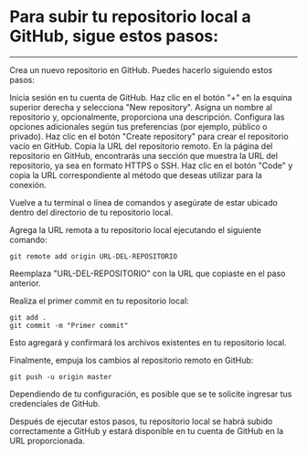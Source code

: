 # Para subir tu repositorio local a GitHub, sigue estos pasos:
***

Crea un nuevo repositorio en GitHub. Puedes hacerlo siguiendo estos pasos:

Inicia sesión en tu cuenta de GitHub.
Haz clic en el botón "+" en la esquina superior derecha y selecciona "New repository".
Asigna un nombre al repositorio y, opcionalmente, proporciona una descripción.
Configura las opciones adicionales según tus preferencias (por ejemplo, público o privado).
Haz clic en el botón "Create repository" para crear el repositorio vacío en GitHub.
Copia la URL del repositorio remoto. 
En la página del repositorio en GitHub, encontrarás una sección que muestra la URL del repositorio, ya sea en formato HTTPS o SSH. 
Haz clic en el botón "Code" y copia la URL correspondiente al método que deseas utilizar para la conexión.

Vuelve a tu terminal o línea de comandos y asegúrate de estar ubicado dentro del directorio de tu repositorio local.

Agrega la URL remota a tu repositorio local ejecutando el siguiente comando:

```shell
git remote add origin URL-DEL-REPOSITORIO
```
Reemplaza "URL-DEL-REPOSITORIO" con la URL que copiaste en el paso anterior.

Realiza el primer commit en tu repositorio local:

```shell
git add .
git commit -m "Primer commit"
```
Esto agregará y confirmará los archivos existentes en tu repositorio local.

Finalmente, empuja los cambios al repositorio remoto en GitHub:

```shell
git push -u origin master
```
Dependiendo de tu configuración, es posible que se te solicite ingresar tus credenciales de GitHub.

Después de ejecutar estos pasos, tu repositorio local se habrá subido correctamente a GitHub y estará disponible en tu cuenta de GitHub en la URL proporcionada.
